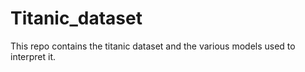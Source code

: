 # Titanic_dataset
This repo contains the titanic dataset and the various models used to interpret it.
